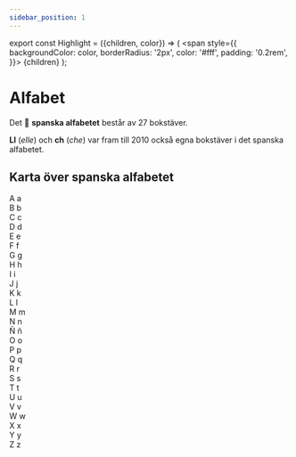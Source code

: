 ```yaml
---
sidebar_position: 1
---
```


export const Highlight = ({children, color}) => (
  <span
    style={{
      backgroundColor: color,
      borderRadius: '2px',
      color: '#fff',
      padding: '0.2rem',
    }}>
    {children}
  </span>
);

# <Highlight color="#0b00d1">Alfabet</Highlight>

Det 🔡 **spanska alfabetet** består av 27 bokstäver. 

**Ll** (*elle*) och **ch** (*che*) var fram till 2010 också egna bokstäver i det spanska alfabetet.

## <Highlight color="#ff4802">Karta över spanska alfabetet</Highlight>

<div className="bokstavsbox-container">
      <div className="bokstavsbox">A a</div>
      <div className="bokstavsbox">B b</div>
      <div className="bokstavsbox">C c</div>
      <div className="bokstavsbox">D d</div>
      <div className="bokstavsbox">E e</div>
      <div className="bokstavsbox">F f</div>
      <div className="bokstavsbox">G g</div>
      <div className="bokstavsbox">H h</div>
      <div className="bokstavsbox">I i</div>
      <div className="bokstavsbox">J j</div>
      <div className="bokstavsbox">K k</div>
      <div className="bokstavsbox">L l</div>
      <div className="bokstavsbox">M m</div>
      <div className="bokstavsbox">N n</div>
      <div className="bokstavsbox">Ñ ñ</div>
      <div className="bokstavsbox">O o</div>
      <div className="bokstavsbox">P p</div>
      <div className="bokstavsbox">Q q</div>
      <div className="bokstavsbox">R r</div>
      <div className="bokstavsbox">S s</div>
      <div className="bokstavsbox">T t</div>
      <div className="bokstavsbox">U u</div>
      <div className="bokstavsbox">V v</div>
      <div className="bokstavsbox">W w</div>
      <div className="bokstavsbox">X x</div>
      <div className="bokstavsbox">Y y</div>
      <div className="bokstavsbox">Z z</div>
</div>

